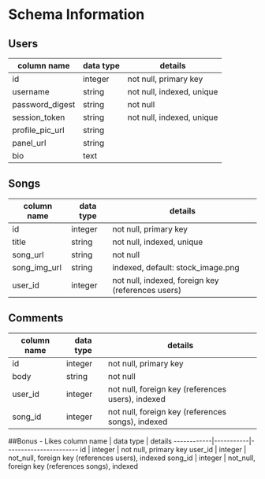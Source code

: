 # Schema Information

## Users
column name     | data type | details
----------------|-----------|-----------------------
id              | integer   | not null, primary key
username        | string    | not null, indexed, unique
password_digest | string    | not null
session_token   | string    | not null, indexed, unique
profile_pic_url | string    |
panel_url       | string    |
bio             | text      |

## Songs
column name     | data type | details
----------------|-----------|-----------------------
id              | integer   | not null, primary key
title           | string    | not null, indexed, unique
song_url        | string    | not null
song_img_url    | string    | indexed, default: stock_image.png
user_id         | integer   | not null, indexed, foreign key (references users)

## Comments
column name      | data type  | details
-----------------|------------|-------------------------
id               | integer    | not null, primary key
body             | string     | not null
user_id          | integer    | not null, foreign key (references users), indexed
song_id          | integer    | not null, foreign key (references songs), indexed

##Bonus - Likes
column name | data type | details
------------|-----------|-----------------------
id          | integer   | not null, primary key
user_id     | integer   | not_null, foreign key (references users), indexed
song_id     | integer   | not_null, foreign key (references songs), indexed
